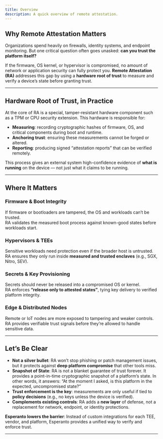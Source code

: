 ```yaml
---
title: Overview
description: A quick overview of remote attestation.
---
```


## Why Remote Attestation Matters

Organizations spend heavily on firewalls, identity systems, and endpoint monitoring. But one critical question often goes unasked: **can you trust the platform itself?**

If the firmware, OS kernel, or hypervisor is compromised, no amount of network or application security can fully protect you. **Remote Attestation (RA)** addresses this gap by using a **hardware root of trust** to measure and verify a device’s state before granting trust.

---

## Hardware Root of Trust, in Practice

At the core of RA is a special, tamper-resistant hardware component such as a TPM or CPU security extension. This hardware is responsible for:

- **Measuring**: recording cryptographic hashes of firmware, OS, and critical components during boot and runtime.
- **Anchoring trust**: ensuring these measurements cannot be forged or altered.
- **Reporting**: producing signed “attestation reports” that can be verified remotely.

This process gives an external system high-confidence evidence of **what is running** on the device — not just what it claims to be running.

---

## Where It Matters

### Firmware & Boot Integrity

If firmware or bootloaders are tampered, the OS and workloads can’t be trusted.  
RA validates the measured boot process against known-good states before workloads start.

### Hypervisors & TEEs

Sensitive workloads need protection even if the broader host is untrusted.  
RA ensures they only run inside **measured and trusted enclaves** (e.g., SGX, Nitro, SEV).

### Secrets & Key Provisioning

Secrets should never be released into a compromised OS or kernel.  
RA enforces **“release only to attested states”**, tying key delivery to verified platform integrity.

### Edge & Distributed Nodes

Remote or IoT nodes are more exposed to tampering and weaker controls.  
RA provides verifiable trust signals before they’re allowed to handle sensitive data.

---

## Let’s Be Clear

- **Not a silver bullet**: RA won’t stop phishing or patch management issues, but it protects against **deep platform compromise** that other tools miss.
- **Snapshot of State**: RA is not a blanket guarantee of trust forever. It provides a point-in-time cryptographic snapshot of a platform’s state. In other words, it answers: “At the moment I asked, is this platform in the expected, uncompromised state?”
- **Trust enforcement is the key**: measurements are only useful if tied to **policy decisions** (e.g., no keys unless the device is verified).
- **Complements existing controls**: RA adds a **new layer** of defense, not a replacement for network, endpoint, or identity protections.

**Esperanto lowers the barrier**: Instead of custom integrations for each TEE, vendor, and platform, Esperanto provides a unified way to verify and enforce trust.

---
